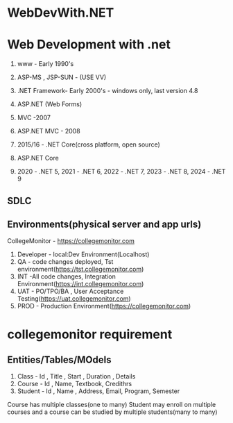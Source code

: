 # WebDevWith.NET

# Web Development with .net
1. www - Early 1990's
2. ASP-MS , JSP-SUN - (USE VV)
3. .NET Framework- Early 2000's - windows only, last version 4.8
4. ASP.NET (Web Forms)
5. MVC -2007
6. ASP.NET MVC - 2008


7. 2015/16 - .NET Core(cross platform, open source)
8. ASP.NET Core
9. 2020 - .NET 5, 2021 - .NET 6, 2022 - .NET 7, 2023 - .NET 8, 2024 - .NET 9


## SDLC 
## Environments(physical server and app urls)
 CollegeMonitor - https://collegemonitor.com
1. Developer  - local:Dev Environment(Localhost)
2. QA -  code changes deployed, Tst environment(https://tst.collegemonitor.com)
3. INT -All code changes, Integration Environment(https://int.collegemonitor.com)
4. UAT - PO/TPO/BA , User Acceptance Testing(https://uat.collegemonitor.com)
5. PROD - Production Environment(https://collegemonitor.com)

# collegemonitor requirement
## Entities/Tables/MOdels
1. Class - Id , Title , Start , Duration , Details
1. Course - Id , Name, Textbook, Credithrs
1. Student - Id , Name , Address, Email, Program, Semester

Course has multiple classes(one to many)
Student may enroll on multiple courses and a course can be studied by multiple students(many to many)
